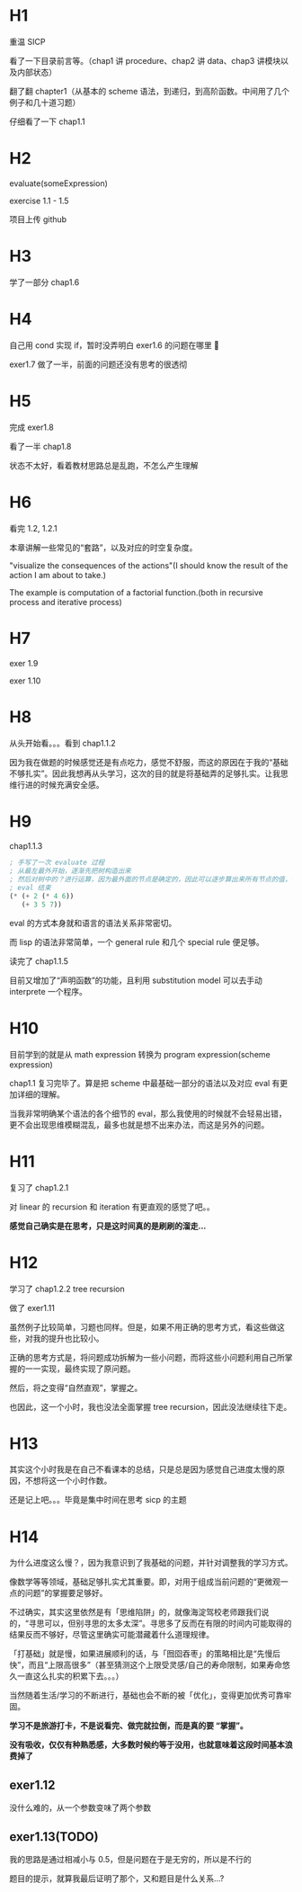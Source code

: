 # H1

重温 SICP

看了一下目录前言等。（chap1 讲 procedure、chap2 讲 data、chap3 讲模块以及内部状态）

翻了翻 chapter1（从基本的 scheme 语法，到递归，到高阶函数。中间用了几个例子和几十道习题）

仔细看了一下 chap1.1

# H2

evaluate(someExpression)

exercise 1.1 - 1.5

项目上传 github

# H3

学了一部分 chap1.6

# H4

自己用 cond 实现 if，暂时没弄明白 exer1.6 的问题在哪里 🧐

exer1.7 做了一半，前面的问题还没有思考的很透彻

# H5

完成 exer1.8

看了一半 chap1.8

状态不太好，看着教材思路总是乱跑，不怎么产生理解

# H6

看完 1.2, 1.2.1

本章讲解一些常见的“套路”，以及对应的时空复杂度。

"visualize the consequences of the actions"(I should know the result of the action I am about to take.)

The example is computation of a factorial function.(both in recursive process and iterative process)

# H7

exer 1.9

exer 1.10

# H8

从头开始看。。。看到 chap1.1.2

因为我在做题的时候感觉还是有点吃力，感觉不舒服，而这的原因在于我的“基础不够扎实”。因此我想再从头学习，这次的目的就是将基础弄的足够扎实。让我思维行进的时候充满安全感。

# H9

chap1.1.3

```scheme
; 手写了一次 evaluate 过程
; 从最左最外开始，逐渐先把树构造出来
; 然后对树中的？进行运算，因为最外面的节点是确定的，因此可以逐步算出来所有节点的值，于是可以得到整个expression的值
; eval 结束
(* (+ 2 (* 4 6))
   (+ 3 5 7))
```

eval 的方式本身就和语言的语法关系非常密切。

而 lisp 的语法非常简单，一个 general rule 和几个 special rule 便足够。

读完了 chap1.1.5

目前又增加了“声明函数”的功能，且利用 substitution model 可以去手动 interprete 一个程序。

# H10

目前学到的就是从 math expression 转换为 program expression(scheme expression)

chap1.1 复习完毕了。算是把 scheme 中最基础一部分的语法以及对应 eval 有更加详细的理解。

当我非常明确某个语法的各个细节的 eval，那么我使用的时候就不会轻易出错，更不会出现思维模糊混乱，最多也就是想不出来办法，而这是另外的问题。

# H11

复习了 chap1.2.1

对 linear 的 recursion 和 iteration 有更直观的感觉了吧。。

**感觉自己确实是在思考，只是这时间真的是刷刷的溜走...**

# H12

学习了 chap1.2.2 tree recursion

做了 exer1.11

虽然例子比较简单，习题也同样。但是，如果不用正确的思考方式，看这些做这些，对我的提升也比较小。

正确的思考方式是，将问题成功拆解为一些小问题，而将这些小问题利用自己所掌握的一一实现，最终实现了原问题。

然后，将之变得“自然直观”，掌握之。

也因此，这一个小时，我也没法全面掌握 tree recursion，因此没法继续往下走。

# H13

其实这个小时我是在自己不看课本的总结，只是总是因为感觉自己进度太慢的原因，不想将这一个小时作数。

还是记上吧。。。毕竟是集中时间在思考 sicp 的主题

# H14

为什么进度这么慢？，因为我意识到了我基础的问题，并针对调整我的学习方式。

像数学等等领域，基础足够扎实尤其重要。即，对用于组成当前问题的“更微观一点的问题”的掌握要足够好。

不过确实，其实这里依然是有「思维陷阱」的，就像海淀驾校老师跟我们说的，“寻思可以，但别寻思的太多太深”。寻思多了反而在有限的时间内可能取得的结果反而不够好，尽管这里确实可能潜藏着什么道理规律。

「打基础」就是慢，如果进展顺利的话，与「囫囵吞枣」的策略相比是“先慢后快”，而且“上限高很多”（甚至猜测这个上限受灵感/自己的寿命限制，如果寿命悠久一直这么扎实的积累下去。。。）

当然随着生活/学习的不断进行，基础也会不断的被「优化」，变得更加优秀可靠牢固。

**学习不是旅游打卡，不是说看完、做完就拉倒，而是真的要 “掌握”。**

**没有吸收，仅仅有种熟悉感，大多数时候约等于没用，也就意味着这段时间基本浪费掉了**

## exer1.12

没什么难的，从一个参数变味了两个参数

## exer1.13(TODO)

我的思路是通过相减小与 0.5，但是问题在于是无穷的，所以是不行的

题目的提示，就算我最后证明了那个，又和题目是什么关系...?
